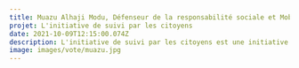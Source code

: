```yaml
---
title: Muazu Alhaji Modu, Défenseur de la responsabilité sociale et Mobilisateur Communautaire, Nigéria’Ivoire
projet: L'initiative de suivi par les citoyens
date: 2021-10-09T12:15:00.074Z
description: L'initiative de suivi par les citoyens est une initiative de responsabilisation sociale fondée sur les données qui utilise les chiffres et exploite la technologie numérique pour donner aux citoyens à la base les moyens d'exiger des comptes et de suivre les dépenses des gouvernements en matière de services sociaux, de santé, d'éducation, d'eau, d'assainissement et d'hygiène (WASH) dans les communautés de base afin d'accroître et de garantir la responsabilisation et d'améliorer la prestation des services publics au niveau infranational.L'initiative suit actuellement la mise en œuvre du Fonds pour l'approvisionnement en soins de santé de base dans 30 communautés de l'État de Yobe, au Nigeria, et devrait avoir un impact sur 1200 vies rurales et garantir la possibilité d'une couverture universelle des soins de santé. En l'espace de 21 mois, l'initiative de suivi par les citoyens a permis à plus de 500 jeunes et acteurs communautaires de 60 communautés au Nigeria de renforcer leur capacité à demander des comptes au gouvernement de manière indépendante.
image: images/vote/muazu.jpg
---
```

